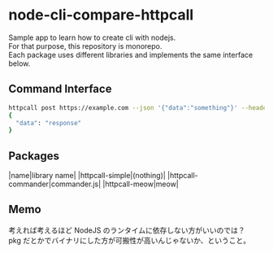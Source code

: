 # node-cli-compare-httpcall
Sample app to learn how to create cli with nodejs.  
For that purpose, this repository is monorepo.  
Each package uses different libraries and implements the same interface below.  

## Command Interface
```bash
httpcall post https://example.com --json '{"data":"something"}' --header 'Accept:application/json'
{
  "data": "response"
}
```

## Packages
|name|library name|
|httpcall-simple|(nothing)|
|httpcall-commander|commander.js|
|httpcall-meow|meow|


## Memo
考えれば考えるほど NodeJS のランタイムに依存しない方がいいのでは？  
pkg だとかでバイナリにした方が可搬性が高いんじゃないか、ということ。  
